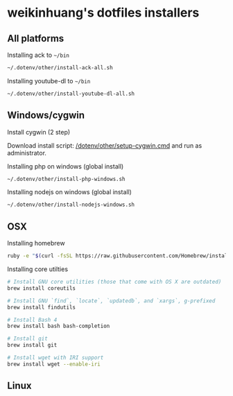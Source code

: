 ﻿
# weikinhuang's dotfiles installers

## All platforms

Installing ack to `~/bin`
```bash
~/.dotenv/other/install-ack-all.sh
```

Installing youtube-dl to `~/bin`
```bash
~/.dotenv/other/install-youtube-dl-all.sh
```

## Windows/cygwin

Install cygwin (2 step)

Download install script: [/dotenv/other/setup-cygwin.cmd](https://raw.githubusercontent.com/weikinhuang/dotfiles/master/dotenv/other/setup-cygwin.cmd) and run as administrator.

Installing php on windows (global install)
```bash
~/.dotenv/other/install-php-windows.sh
```

Installing nodejs on windows (global install)
```bash
~/.dotenv/other/install-nodejs-windows.sh
```

## OSX

Installing homebrew
```bash
ruby -e "$(curl -fsSL https://raw.githubusercontent.com/Homebrew/install/master/install)"
```

Installing core utilties
```bash
# Install GNU core utilities (those that come with OS X are outdated)
brew install coreutils

# Install GNU `find`, `locate`, `updatedb`, and `xargs`, g-prefixed
brew install findutils

# Install Bash 4
brew install bash bash-completion

# Install git
brew install git

# Install wget with IRI support
brew install wget --enable-iri
```

## Linux

